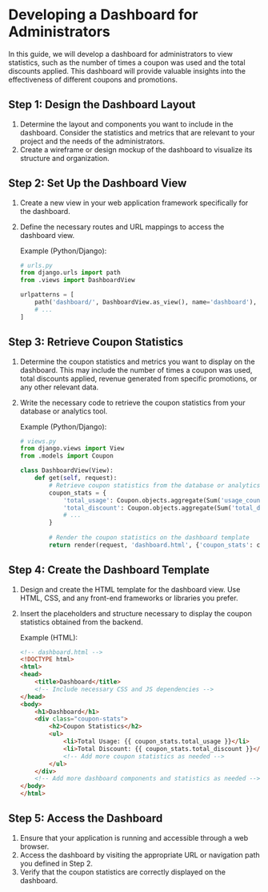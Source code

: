 

# Developing a Dashboard for Administrators

In this guide, we will develop a dashboard for administrators to view statistics, such as the number of times a coupon was used and the total discounts applied. This dashboard will provide valuable insights into the effectiveness of different coupons and promotions.

## Step 1: Design the Dashboard Layout

1. Determine the layout and components you want to include in the dashboard. Consider the statistics and metrics that are relevant to your project and the needs of the administrators.
2. Create a wireframe or design mockup of the dashboard to visualize its structure and organization.

## Step 2: Set Up the Dashboard View

1. Create a new view in your web application framework specifically for the dashboard.
2. Define the necessary routes and URL mappings to access the dashboard view.

    Example (Python/Django):
    
    ```python
    # urls.py
    from django.urls import path
    from .views import DashboardView
    
    urlpatterns = [
        path('dashboard/', DashboardView.as_view(), name='dashboard'),
        # ...
    ]
    ```

## Step 3: Retrieve Coupon Statistics

1. Determine the coupon statistics and metrics you want to display on the dashboard. This may include the number of times a coupon was used, total discounts applied, revenue generated from specific promotions, or any other relevant data.
2. Write the necessary code to retrieve the coupon statistics from your database or analytics tool.

    Example (Python/Django):
    
    ```python
    # views.py
    from django.views import View
    from .models import Coupon
    
    class DashboardView(View):
        def get(self, request):
            # Retrieve coupon statistics from the database or analytics tool
            coupon_stats = {
                'total_usage': Coupon.objects.aggregate(Sum('usage_count'))['usage_count__sum'],
                'total_discount': Coupon.objects.aggregate(Sum('total_discount'))['total_discount__sum'],
                # ...
            }
            
            # Render the coupon statistics on the dashboard template
            return render(request, 'dashboard.html', {'coupon_stats': coupon_stats})
    ```

## Step 4: Create the Dashboard Template

1. Design and create the HTML template for the dashboard view. Use HTML, CSS, and any front-end frameworks or libraries you prefer.
2. Insert the placeholders and structure necessary to display the coupon statistics obtained from the backend.

    Example (HTML):
    
    ```html
    <!-- dashboard.html -->
    <!DOCTYPE html>
    <html>
    <head>
        <title>Dashboard</title>
        <!-- Include necessary CSS and JS dependencies -->
    </head>
    <body>
        <h1>Dashboard</h1>
        <div class="coupon-stats">
            <h2>Coupon Statistics</h2>
            <ul>
                <li>Total Usage: {{ coupon_stats.total_usage }}</li>
                <li>Total Discount: {{ coupon_stats.total_discount }}</li>
                <!-- Add more coupon statistics as needed -->
            </ul>
        </div>
        <!-- Add more dashboard components and statistics as needed -->
    </body>
    </html>
    ```

## Step 5: Access the Dashboard

1. Ensure that your application is running and accessible through a web browser.
2. Access the dashboard by visiting the appropriate URL or navigation path you defined in Step 2.
3. Verify that the coupon statistics are correctly displayed on the dashboard.

